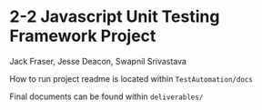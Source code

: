 # 2-2 Javascript Unit Testing Framework Project

Jack Fraser, Jesse Deacon, Swapnil Srivastava

How to run project readme is located within `TestAutomation/docs`

Final documents can be found within `deliverables/`
